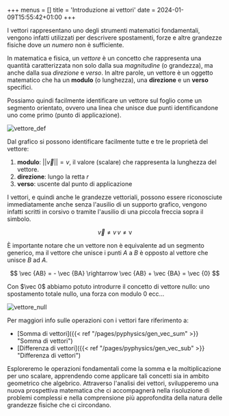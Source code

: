 +++
menus = []
title = 'Introduzione ai vettori'
date = 2024-01-09T15:55:42+01:00
+++

<p>

<!-- {{< rawhtml >}}

	<!DOCTYPE html>
<html lang="en">
<head>
    <meta charset="UTF-8">
    <meta name="viewport" content="width=device-width, initial-scale=1.0">
    <title>Random Vectors Plot</title>
    <style>
        canvas {
            border: 1px solid #000;
            padding-left: 0;
            padding-right: 0;
            margin-left: auto;
            margin-right: auto;
            display: block;
        }
    </style>
</head>
<body>
    <canvas id="plotCanvas" width="400" height="400"></canvas>

    <script>
        // Function to generate a random vector with modulus 1 starting from the origin
        function generateUnitVector() {
            return {
                x: Math.round(Math.random()*20 - 10)/10,
                y: Math.round(Math.random()*20 - 10)/10
            };
        }

        // Function to add two vectors
        function addVectors(vector1, vector2) {
            return {
                x: Math.round((vector1.x + vector2.x)*1000)/1000,
                y: Math.round((vector1.y + vector2.y)*1000)/1000
            };
        }

        function subtractVectors(vector1, vector2) {
            return {
                x: Math.round((vector1.x - vector2.x)*1000)/1000,
                y: Math.round((vector1.y - vector2.y)*1000)/1000
            };
        }

        // Function to plot a vector as an arrow on the canvas
        function plotVector(context, vector, color, name) {
            context.strokeStyle = color;
            context.fillStyle = color;

            // Arrow properties
            const arrowLength = 100;
            const arrowWidth = 15;
            const textSpacing = 1.2;
            const arrowThickness = 0.85;

            // Calculate arrowhead points
            const arrowHead1 = {
                x: arrowLength * vector.x * arrowThickness - arrowWidth * vector.y * arrowThickness,
                y: arrowLength * vector.y * arrowThickness + arrowWidth * vector.x * arrowThickness
            };

            const arrowHead2 = {
                x: arrowLength * vector.x * arrowThickness + arrowWidth * vector.y * arrowThickness,
                y: arrowLength * vector.y * arrowThickness - arrowWidth * vector.x * arrowThickness
            };

            // Draw arrow line
            context.beginPath();
            context.moveTo(canvas.width / 2, canvas.height / 2);
            context.lineTo(canvas.width / 2 + arrowLength * vector.x, canvas.height / 2 + arrowLength * vector.y);
            context.lineWidth = 2;

            context.stroke();

            // Draw arrowhead
            context.beginPath();
            context.moveTo(canvas.width / 2 + arrowLength * vector.x, canvas.height / 2 + arrowLength * vector.y);
            context.lineTo(canvas.width / 2 + arrowHead1.x, canvas.height / 2 + arrowHead1.y);
            context.moveTo(canvas.width / 2 + arrowLength * vector.x, canvas.height / 2 + arrowLength * vector.y);
            context.lineTo(canvas.width / 2 + arrowHead2.x, canvas.height / 2 + arrowHead2.y);
            context.lineWidth = 2;
            context.stroke();

            context.fillText(name, canvas.width / 2 + arrowHead2.x * textSpacing, canvas.height / 2 + arrowHead2.y * textSpacing); 
        }

        // Function to draw x and y axes
        function drawAxes(context, canvasWidth, canvasHeight) {
            // Draw x-axis
            context.beginPath();
            context.moveTo(0, canvasHeight / 2);
            context.lineTo(canvasWidth, canvasHeight / 2);
            context.stroke();

            // Draw y-axis
            context.beginPath();
            context.moveTo(canvasWidth / 2, 0);
            context.lineTo(canvasWidth / 2, canvasHeight);
            context.stroke();


            // Draw horizontal grid lines
            for (let y = 0; y < canvasHeight; y += 10) {
                context.beginPath();
                context.moveTo(0, y);
                context.lineTo(canvasWidth, y);
                context.lineWidth = 0.1;
                context.stroke();
            }

            // Draw vertical grid lines
            for (let x = 0; x < canvasWidth; x += 10) {
                context.beginPath();
                context.moveTo(x, 0);
                context.lineTo(x, canvasHeight);
                context.lineWidth = 0.1;
                context.stroke();
            }
        }

        // Get the canvas and its 2d rendering context
        var canvas = document.getElementById('plotCanvas');
        var context = canvas.getContext('2d');

        // Draw x and y axes
        drawAxes(context, canvas.width, canvas.height, );

        // Generate two random vectors as arrows with modulus 1 starting from the center
        var vector1 = generateUnitVector();
        var vector2 = generateUnitVector();

        // Calculate the sum and sub vector
        var sumVector = addVectors(vector1, vector2);

        // Plot the vectors
        plotVector(context, vector1, 'red', "v1");
        plotVector(context, vector2, 'blue', "v2");
        plotVector(context, sumVector, 'green', "w");

        context.font = "12px Arial";
        context.fillStyle = "red";
        context.fillText("v1 = " + vector1.x*10 + " i " + -vector1.y*10 + " j", 10, 30); 
        
        context.fillStyle = "blue";
        context.fillText("v2 = " + vector2.x*10 + " i " + -vector2.y*10 + " j", 10, 50); 
        
        context.fillStyle = "green";
        context.fillText("w = " + sumVector.x*10 + " i " + -sumVector.y*10 + " j", 10, 390); 
    </script>
</body>
</html>


{{< /rawhtml >}} -->

</p>

I vettori rappresentano uno degli strumenti matematici fondamentali, vengono infatti utilizzati per descrivere spostamenti, forze e altre grandezze fisiche dove *un numero* non è sufficiente.

In matematica e fisica, un _vettore_ è un concetto che rappresenta una quantità caratterizzata non solo dalla sua _magnitudine_ (o grandezza), ma anche dalla sua _direzione_ e _verso_. In altre parole, un vettore è un oggetto matematico che ha un **modulo** (o lunghezza), una **direzione** e un **verso** specifici. 

Possiamo quindi facilmente identificare un vettore sul foglio come un segmento orientato, ovvero una linea che unisce due punti identificandone uno come primo (punto di applicazione).

![vettore_def](/static/img/vector_def.jpg "Definizione grafica di vettore")

Dal grafico si possono identificare facilmente tutte e tre le proprietà del vettore:

1) **modulo**: $|| \vec v || = v$, il valore (scalare) che rappresenta la lunghezza del vettore.
2) **direzione**: lungo la retta $r$
3) **verso**: uscente dal punto di applicazione

I vettori, e quindi anche le grandezze vettoriali, possono essere riconosciute immediatamente anche senza l'ausilio di un supporto grafico, vengono infatti scritti in corsivo o tramite l'ausilio di una piccola freccia sopra il simbolo.

$$ \vec v \neq v \, v \neq \text{v}$$

È importante notare che un vettore non è equivalente ad un segmento generico, ma il vettore che unisce i punti $A$ a $B$ è opposto al vettore che unisce $B$ ad $A$.

$$ \vec {AB} = - \vec {BA} \rightarrow \vec {AB} + \vec {BA} = \vec {0} $$

Con $\vec 0$ abbiamo potuto introdurre il concetto di vettore nullo: uno spostamento totale nullo, una forza con modulo 0 ecc...

![vettore_null](/static/img/vec_null.gif#center)

Per maggiori info sulle operazioni con i vettori fare riferimento a:

* [Somma di vettori]({{< ref "/pages/pyphysics/gen_vec_sum" >}}  "Somma di vettori")
* [Differenza di vettori]({{< ref "/pages/pyphysics/gen_vec_sub" >}}  "Differenza di vettori")

Esploreremo le operazioni fondamentali come la somma e la moltiplicazione per uno scalare, apprendendo come applicare tali concetti sia in ambito geometrico che algebrico. Attraverso l'analisi dei vettori, svilupperemo una nuova prospettiva matematica che ci accompagnerà nella risoluzione di problemi complessi e nella comprensione più approfondita della natura delle grandezze fisiche che ci circondano.

